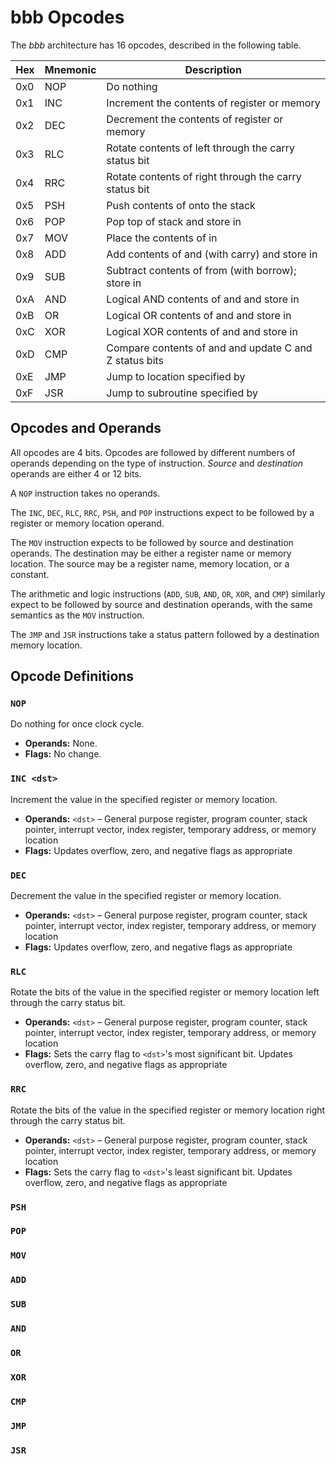 # bbb Opcodes

The _bbb_ architecture has 16 opcodes, described in the following table.

| Hex | Mnemonic | Description                                                         |
| --- | -------- | ------------------------------------------------------------------- |
| 0x0 | NOP      | Do nothing                                                          |
| 0x1 | INC      | Increment the contents of register or memory                        |
| 0x2 | DEC      | Decrement the contents of register or memory                        |
| 0x3 | RLC      | Rotate contents of <dst> left through the carry status bit          |
| 0x4 | RRC      | Rotate contents of <dst> right through the carry status bit         |
| 0x5 | PSH      | Push contents of <src> onto the stack                               |
| 0x6 | POP      | Pop top of stack and store in <dst>                                 |
| 0x7 | MOV      | Place the contents of <src> in <dst>                                |
| 0x8 | ADD      | Add contents of <src> and <dst> (with carry) and store in <dst>     |
| 0x9 | SUB      | Subtract contents of <src> from <dst> (with borrow); store in <dst> |
| 0xA | AND      | Logical AND contents of <src> and <dst> and store in <dst>          |
| 0xB | OR       | Logical OR contents of <src> and <dst> and store in <dst>           |
| 0xC | XOR      | Logical XOR contents of <src> and <dst> and store in <dst>          |
| 0xD | CMP      | Compare contents of <src> and <dst> and update C and Z status bits  |
| 0xE | JMP      | Jump to location specified by <dst>                                 |
| 0xF | JSR      | Jump to subroutine specified by <dst>                               |

## Opcodes and Operands

All opcodes are 4 bits. Opcodes are followed by different numbers of operands depending on the type of instruction. _Source_ and _destination_ operands are either 4 or 12 bits.

A `NOP` instruction takes no operands.

The `INC`, `DEC`, `RLC`, `RRC`, `PSH`, and `POP` instructions expect to be followed by a register or memory location operand.

The `MOV` instruction expects to be followed by source and destination operands. The destination may be either a register name or memory location. The source may be a register name, memory location, or a constant.

The arithmetic and logic instructions (`ADD`, `SUB`, `AND`, `OR`, `XOR`, and `CMP`) similarly expect to be followed by source and destination operands, with the same semantics as the `MOV` instruction.

The `JMP` and `JSR` instructions take a status pattern followed by a destination memory location.

## Opcode Definitions

### `NOP`

Do nothing for once clock cycle.

- **Operands:** None.
- **Flags:** No change.

### `INC <dst>`

Increment the value in the specified register or memory location.

- **Operands:** `<dst>` – General purpose register, program counter, stack pointer, interrupt vector, index register, temporary address, or memory location
- **Flags:** Updates overflow, zero, and negative flags as appropriate

### `DEC`

Decrement the value in the specified register or memory location.

- **Operands:** `<dst>` – General purpose register, program counter, stack pointer, interrupt vector, index register, temporary address, or memory location
- **Flags:** Updates overflow, zero, and negative flags as appropriate

### `RLC`

Rotate the bits of the value in the specified register or memory location left through the carry status bit.

- **Operands:** `<dst>` – General purpose register, program counter, stack pointer, interrupt vector, index register, temporary address, or memory location
- **Flags:** Sets the carry flag to `<dst>`'s most significant bit. Updates overflow, zero, and negative flags as appropriate

### `RRC`

Rotate the bits of the value in the specified register or memory location right through the carry status bit.

- **Operands:** `<dst>` – General purpose register, program counter, stack pointer, interrupt vector, index register, temporary address, or memory location
- **Flags:** Sets the carry flag to `<dst>`'s least significant bit. Updates overflow, zero, and negative flags as appropriate

### `PSH`

### `POP`

### `MOV`

### `ADD`

### `SUB`

### `AND`

### `OR`

### `XOR`

### `CMP`

### `JMP`

### `JSR`
